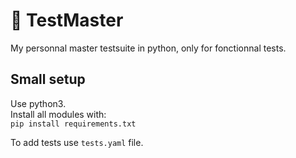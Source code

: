 # 🧪 TestMaster
My personnal master testsuite in python, only for fonctionnal tests.
## Small setup
Use python3.  
Install all modules with:  
```pip install requirements.txt```  
  
To add tests use ```tests.yaml``` file.
